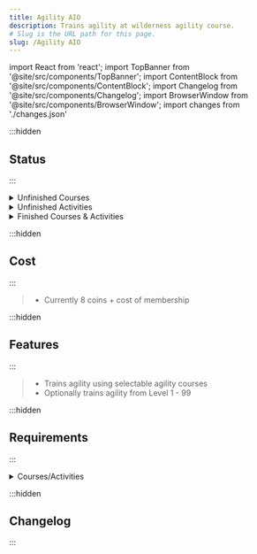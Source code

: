 ```yaml
---
title: Agility AIO
description: Trains agility at wilderness agility course.
# Slug is the URL path for this page.
slug: /Agility AIO
---
```


import React from 'react';
import TopBanner from '@site/src/components/TopBanner';
import ContentBlock from '@site/src/components/ContentBlock';
import Changelog from '@site/src/components/Changelog';
import BrowserWindow from '@site/src/components/BrowserWindow';
import changes from './changes.json'

<TopBanner title="Agility AIO" version="v1.0-r2" author="KBD" skill="Agility">
</TopBanner>

:::hidden

## Status

:::

<ContentBlock title="Status">

<details>
<summary> Unfinished Courses</summary>
- Agility Arena - Entry-level obstacles
- Agility Arena - High-level obstacles
- Agility Arena - Medium-level obstacles
- Agility Pyramid
- Ape Atoll Agility Course
- Burthorpe Agility Course
- Dorgesh-Kaan Agility Course
- Hefin Agility Course
- Hefin Serenity Posts
- Penguin Agility Course
- Statues in the Bandos Throne Room
- Werewolf Agility Course
- Wilderness Agility Course


</details>

<details>
<summary> Unfinished Activities</summary>
- Barbarian Fishing
- Blast Furnace
- Gnome Ball
- Livid Farm
- Penguin suit
- Serenity posts
- Toy mouse
- Werewolf Skullball


</details>

<details>
<summary> Finished Courses & Activities</summary>
- Advanced Barbarian Outpost Course
- Advanced Gnome Stronghold Course
- Anachronia: Advanced island travel
- Anachronia: Beginner island travel
- Anachronia: Island-wide agility Course
- Anachronia: Novice island travel
- Barbarian Outpost Agility Course
- Gnome Agility Course
- Het's Oasis Agility Course

</details>

</ContentBlock>

:::hidden

## Cost

:::

<ContentBlock title="Cost">

> - Currently 8 coins + cost of membership

</ContentBlock>

:::hidden

## Features

:::

<ContentBlock title="Features">

> - Trains agility using selectable agility courses
> - Optionally trains agility from Level 1 - 99


</ContentBlock>

:::hidden

## Requirements

:::
<ContentBlock title="Requirements">

<details>
<summary>Courses/Activities</summary>

>  level 1: Gnome Agility Course 
>
>  level 1: Agility Arena - Entry-level obstacles
>
> level 1: Burthorpe Agility Course
>
> level 2: Gnomeball
>
> level 20: Agility Arena - Medium-level obstacles
>
> level 25: Werewolf Skullball
> - Quest requirement: Creatures of Fenkenstrain
>
> level 30: Agility Pyramid
>
> level 30: Penguin Agility Course
> - Quest requirement: Cold War
>
> level 30: Anachronia: Beginner island travel
>
> level 35: Barbarian Outpost Agility Course
>
> level 40: Agility Arena - High-level obstacles
>
> level 48: Ape Atoll Agility Course
> - Quest requirement: Monkey Madness
>
> level 50: Anachronia: Novice island travel
>
> level 52: Wilderness Agility Course
>
> - level 60: Werewolf Agility Course
> - Quest requirement: Creatures of Fenkenstrain
>
> level 60: Statues in the Bandos Throne Room
> - Quest requirement: Chosen Commander
>
> level 65: Het's Oasis Agility Course
>
> level 70: Anachronia: Advanced island travel
>
> level 75: Hefin Serenity Posts
> - Quest requirement: Plague's End
>
> level 75: Hefin Agility Course
> - Quest requirement: Plague's End
>
> level 77: Dorgesh-Kaan Agility Course
>
> level 80: Advanced Gnome Stronghold Course
>
> level 85: Anachronia: Island-wide agility Course
>
> level 90: Advanced Barbarian Outpost Course

</details>

</ContentBlock>

:::hidden



## Changelog

:::

<Changelog changes={changes}>

</Changelog>
